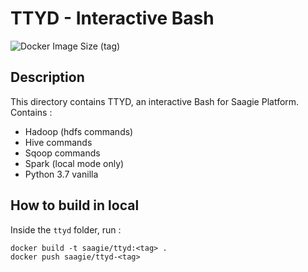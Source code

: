 # TTYD - Interactive Bash

![Docker Image Size (tag)](https://img.shields.io/docker/image-size/saagie/ttyd-saagie/1.0?label=v1.0%20image%20size&style=for-the-badge)

## Description
This directory contains TTYD, an interactive Bash for Saagie Platform.
Contains :
- Hadoop (hdfs commands)
- Hive commands
- Sqoop commands
- Spark (local mode only)
- Python 3.7 vanilla


## How to build in local

Inside the `ttyd` folder, run :
```
docker build -t saagie/ttyd:<tag> .
docker push saagie/ttyd-<tag>
```


